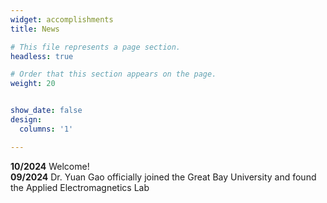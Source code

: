 ```yaml
---
widget: accomplishments
title: News

# This file represents a page section.
headless: true

# Order that this section appears on the page.
weight: 20


show_date: false
design:
  columns: '1'

---
```

**10/2024** Welcome! <br>
**09/2024** Dr. Yuan Gao officially joined the Great Bay University and found the Applied Electromagnetics Lab
